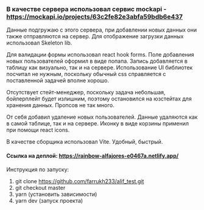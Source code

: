 ### В качестве сервера использовал сервис mockapi - https://mockapi.io/projects/63c2fe82e3abfa59bdb6e437
Данные подгружаю с этого сервера, при добавлении новых данных они также отправляются на сервер. Для отображение загрузки данных использовал Skeleton lib.

Для валидации формы использовал react hook forms. Поле добавления новых пользователей оформил в виде попапа. Запись добавляется в таблицу как визуально, так и на сервере. Использование UI библиотек посчитал не нужным, поскольку обычный css справляется с поставленной задачей вполне хорошо.

Отсутствует стейт-менеджер, поскольку задача небольшая, бойлерплейт будет излишним, поэтому остановился на юзстейтах для хранения данных. Пропсов не так много.

От себя добавил удаление новых пользователей. Данные удаляются как в самой таблице, так и на сервере. Иконку в виде корзины применил при помощи react icons.

В качестве сборщика использовал Vite. Удобный, быстрый.

#### Ссылка на деплой: https://rainbow-alfajores-e0467a.netlify.app/

Инструкция по запуску:

1. git clone https://github.com/farrukh233/alif_test.git
2. git checkout master
3. yarn (установить зависимости)
4. yarn dev (запуск проекта)
